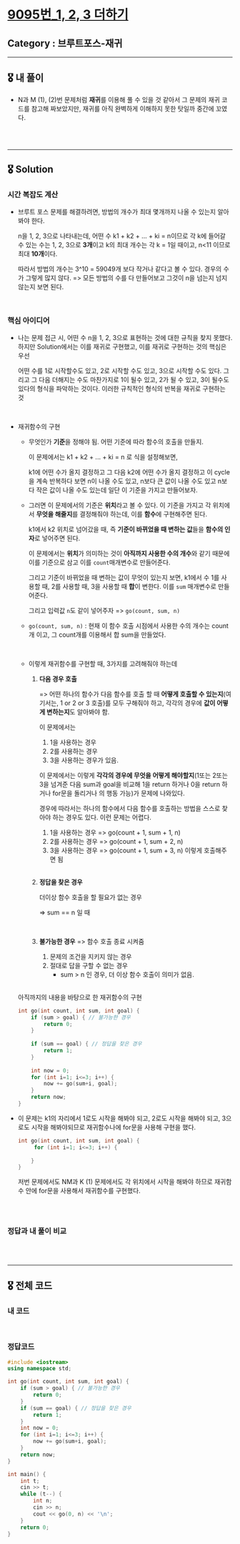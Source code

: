 # [9095번_1, 2, 3 더하기](https://www.acmicpc.net/problem/9095)

##  Category : 브루트포스-재귀

-----

## 🎖 내 풀이

+ N과 M (1), (2)번 문제처럼 **재귀**를 이용해 풀 수 있을 것 같아서 그 문제의 재귀 코드를 참고해 짜보았지만, 재귀를 아직 완벽하게 이해하지 못한 탓일까 중간에 꼬였다. 

<br>

<br>

-------

## 🎖 Solution

### 시간 복잡도 계산 

+ 브루트 포스 문제를 해결하려면, 방법의 개수가 최대 몇개까지 나올 수 있는지 알아봐야 한다. 

  n을 1, 2, 3으로 나타내는데, 어떤 수 k1 + k2 + ... + ki = n이므로 각 k에 들어갈 수 있는 수는 1, 2, 3으로 **3개**이고 k의 최대 개수는 각 k = 1일 때이고, n<11 이므로 최대 **10개**이다. 

  따라서 방법의 개수는 3^10 = 59049개 보다 작거나 같다고 볼 수 있다. 경우의 수가 그렇게 많지 않다. => 모든 방법의 수를 다 만들어보고 그것이 n을 넘는지 넘지 않는지 보면 된다.  

<br>

### 핵심 아이디어

+ 나는 문제 접근 시, 어떤 수 n을 1, 2, 3으로 표현하는 것에 대한 규칙을 찾지 못했다. 하지만 Solution에서는 이를 재귀로 구현했고, 이를 재귀로 구현하는 것의 핵심은 우선

  어떤 수를 1로 시작할수도 있고, 2로 시작할 수도 있고, 3으로 시작할 수도 있다. 그리고 그 다음 더해지는 수도 마찬가지로 1이 될수 있고, 2가 될 수 있고, 3이 될수도 있다의 형식을 파악하는 것이다. 이러한 규칙적인 형식의 반복을 재귀로 구현하는 것

<br>

+ 재귀함수의 구현

  + 무엇인가 **기준**을 정해야 됨. 어떤 기준에 따라 함수의 호출을 만들지.

    이 문제에서는 k1 + k2 + ... + ki =  n 로 식을 설정해보면, 

    k1에 어떤 수가 올지 결정하고 그 다음 k2에 어떤 수가 올지 결정하고 이 cycle을 계속 반복하다 보면 n이 나올 수도 있고, n보다 큰 값이 나올 수도 있고 n보다 작은 값이 나올 수도 있는데 일단 이 기준을 가지고 만들어보자.

  + 그러면 이 문제에서의 기준은 **위치**라고 볼 수 있다. 이 기준을 가지고 각 위치에서 **무엇을 해줄지**를 결정해줘야 하는데, 이를 **함수**에 구현해주면 된다. 

    k1에서 k2 위치로 넘어갔을 때, 즉 **기준이 바뀌었을 때 변하는 값**들을 **함수의 인자**로 넣어주면 된다.  

    이 문제에서는 **위치**가 의미하는 것이 **아직까지 사용한 수의 개수**와 같기 때문에 이를 기준으로 삼고 이를 `count`매개변수로 만들어준다. 

    그리고 기준이 바뀌었을 때 변하는 값이 무엇이 있는지 보면, k1에서 수 1를 사용할 때, 2를 사용할 때, 3을 사용할 때 **합**이 변한다. 이를 `sum` 매개변수로 만들어준다.

    그리고 입력값 `n`도 같이 넣어주자  => `go(count, sum, n)` 

  + `go(count, sum, n)` :  현재 이 함수 호출 시점에서 사용한 수의 개수는 count개 이고, 그 count개를 이용해서 합 sum을 만들었다.

  <br>

  + 이렇게 재귀함수를 구현할 때, 3가지를 고려해줘야 하는데

    1. **다음 경우 호출**

       => 어떤 하나의 함수가 다음 함수를 호출 할 때 **어떻게 호출할 수 있는지**(여기서는, 1 or 2 or 3 호출)를 모두 구해줘야 하고, 각각의 경우에 **값이 어떻게 변하는지**도 알아봐야 함.

       이 문제에서는 

       1. 1을 사용하는 경우
       2. 2를 사용하는 경우
       3. 3을 사용하는 경우가 있음.

       이 문제에서는 이렇게 **각각의 경우에 무엇을 어떻게 해야할지**(1또는 2또는 3을 넘겨준 다음 sum과 goal을 비교해 1을 return 하거나 0을 return 하거나 for문을 돌리거나 의 행동 가능)가 문제에 나와있다. 

       경우에 따라서는 하나의 함수에서 다음 함수를 호출하는 방법을 스스로 찾아야 하는 경우도 있다. 이런 문제는 어렵다. 

       1. 1을 사용하는 경우 => go(count  + 1, sum + 1, n)
       2. 2를 사용하는 경우 => go(count + 1, sum + 2, n)
       3. 3을 사용하는 경우 => go(count + 1, sum + 3, n) 이렇게 호출해주면 됨

       <br>

    2. **정답을 찾은 경우**

       더이상 함수 호출을 할 필요가 없는 경우

       => sum == n 일 때

       <br>

    3. **불가능한 경우** => 함수 호출 종료 시켜줌

       1. 문제의 조건을 지키지 않는 경우
       2. 절대로 답을 구할 수 없는 경우
          + sum > n 인 경우, 더 이상 함수 호출이 의미가 없음.

    <br>

  아직까지의 내용을 바탕으로 한 재귀함수의 구현

  ```c++
  int go(int count, int sum, int goal) {
      if (sum > goal) { // 불가능한 경우
          return 0;
      }
      
      if (sum == goal) { // 정답을 찾은 경우
          return 1;
      }
      
      int now = 0;
      for (int i=1; i<=3; i++) {
          now += go(sum+i, goal);
      }
      return now;
  }
  ```



+ 이 문제는 k1의 자리에서 1로도 시작을 해봐야 되고, 2로도 시작을 해봐야 되고, 3으로도 시작을 해봐야되므로 재귀함수나에 for문을 사용해 구현을 했다. 

  ```c++
  int go(int count, int sum, int goal) {
       for (int i=1; i<=3; i++) {
          
      }
  }
  ```

  저번 문제에서도 NM과 K (1) 문제에서도 각 위치에서 시작을 해봐야 하므로 재귀함수 안에 for문을 사용해서 재귀함수를 구현했다. 

  ```c++
  ```

  <br>

### 정답과 내 풀이 비교

<br>

<br>

-----

## 🎖 전체 코드

### 내 코드

<br>

### 정답코드

```c++
#include <iostream>
using namespace std;

int go(int count, int sum, int goal) {
    if (sum > goal) { // 불가능한 경우
        return 0;
    }
    if (sum == goal) { // 정답을 찾은 경우
        return 1;
    }
    int now = 0;
    for (int i=1; i<=3; i++) {
        now += go(sum+i, goal);
    }
    return now;
}

int main() {
    int t;
    cin >> t;
    while (t--) {
        int n;
        cin >> n;
        cout << go(0, n) << '\n';
    }
    return 0;
}
```

